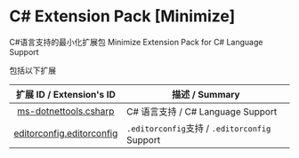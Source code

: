 # C# Extension Pack [Minimize]

C#语言支持的最小化扩展包
Minimize Extension Pack for C# Language Support

包括以下扩展

扩展 ID / Extension's ID|描述 / Summary
|:-:|-|
[ms-dotnettools.csharp](https://marketplace.visualstudio.com/items?itemName=s-dotnettools.csharp)|C# 语言支持 / C# Language Support
[editorconfig.editorconfig](https://marketplace.visualstudio.com/items?itemName=editorconfig.editorconfig)|`.editorconfig`支持 / `.editorconfig` Support


